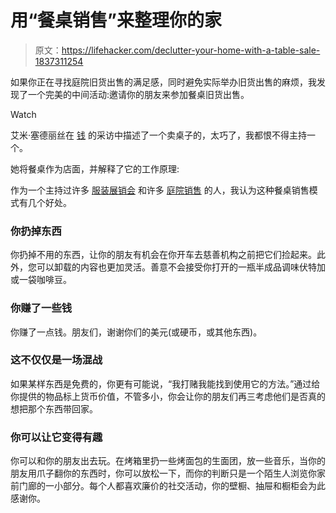 # 用“餐桌销售”来整理你的家

> 原文：<https://lifehacker.com/declutter-your-home-with-a-table-sale-1837311254>

如果你正在寻找庭院旧货出售的满足感，同时避免实际举办旧货出售的麻烦，我发现了一个完美的中间活动:邀请你的朋友来参加餐桌旧货出售。

Watch

艾米·塞德丽丝在 [钱](http://money.com/money/5637862/amy-sedaris-money-interview/) 的采访中描述了一个卖桌子的，太巧了，我都恨不得主持一个。

她将餐桌作为店面，并解释了它的工作原理:

作为一个主持过许多 [服装展销会](https://lifehacker.com/how-do-i-get-rid-of-clothes-clutter-5838723) 和许多 [庭院销售](https://lifehacker.com/top-10-ways-to-rock-a-garage-sale-as-a-seller-or-a-sho-1714364609) 的人，我认为这种餐桌销售模式有几个好处。

### 你扔掉东西

你扔掉不用的东西，让你的朋友有机会在你开车去慈善机构之前把它们捡起来。此外，您可以卸载的内容也更加灵活。善意不会接受你打开的一瓶半成品调味伏特加或一袋咖啡豆。

### 你赚了一些钱

你赚了一点钱。朋友们，谢谢你们的美元(或硬币，或其他东西)。

### 这不仅仅是一场混战

如果某样东西是免费的，你更有可能说，“我打赌我能找到使用它的方法。”通过给你提供的物品标上货币价值，不管多小，你会让你的朋友们再三考虑他们是否真的想把那个东西带回家。

### 你可以让它变得有趣

你可以和你的朋友出去玩。在烤箱里扔一些烤面包的生面团，放一些音乐，当你的朋友用爪子翻你的东西时，你可以放松一下，而你的判断只是一个陌生人浏览你家前门廊的一小部分。每个人都喜欢廉价的社交活动，你的壁橱、抽屉和橱柜会为此感谢你。
